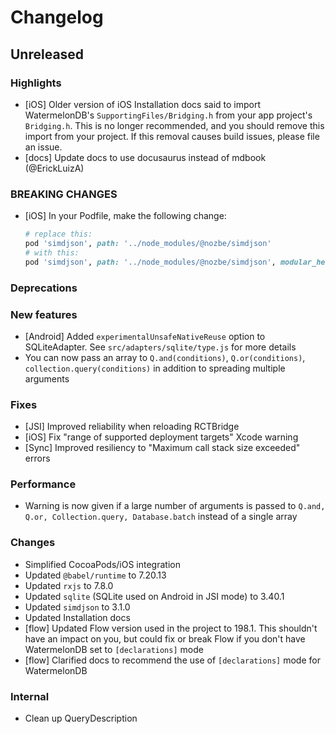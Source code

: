 # Changelog

## Unreleased

### Highlights

- [iOS] Older version of iOS Installation docs said to import WatermelonDB's `SupportingFiles/Bridging.h` from your app project's `Bridging.h`.
  This is no longer recommended, and you should remove this import from your project. If this removal causes build issues, please file an issue.
- [docs] Update docs to use docusaurus instead of mdbook (@ErickLuizA)

### BREAKING CHANGES

- [iOS] In your Podfile, make the following change:

  ```rb
  # replace this:
  pod 'simdjson', path: '../node_modules/@nozbe/simdjson'
  # with this:
  pod 'simdjson', path: '../node_modules/@nozbe/simdjson', modular_headers: true
  ```

### Deprecations

### New features

- [Android] Added `experimentalUnsafeNativeReuse` option to SQLiteAdapter. See `src/adapters/sqlite/type.js` for more details
- You can now pass an array to `Q.and(conditions)`, `Q.or(conditions)`, `collection.query(conditions)` in addition to spreading multiple arguments

### Fixes

- [JSI] Improved reliability when reloading RCTBridge
- [iOS] Fix "range of supported deployment targets" Xcode warning
- [Sync] Improved resiliency to "Maximum call stack size exceeded" errors

### Performance

- Warning is now given if a large number of arguments is passed to `Q.and, Q.or, Collection.query, Database.batch` instead of a single array

### Changes

- Simplified CocoaPods/iOS integration
- Updated `@babel/runtime` to 7.20.13
- Updated `rxjs` to 7.8.0
- Updated `sqlite` (SQLite used on Android in JSI mode) to 3.40.1
- Updated `simdjson` to 3.1.0
- Updated Installation docs
- [flow] Updated Flow version used in the project to 198.1. This shouldn't have an impact on you, but could fix or break Flow if you don't have WatermelonDB set to `[declarations]` mode
- [flow] Clarified docs to recommend the use of `[declarations]` mode for WatermelonDB

### Internal

- Clean up QueryDescription
